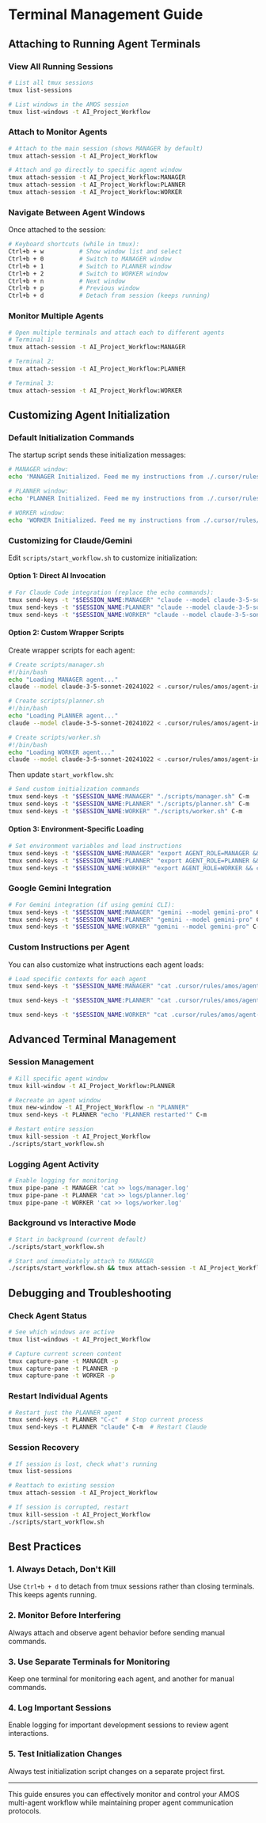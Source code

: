 # Terminal Management Guide

## Attaching to Running Agent Terminals

### View All Running Sessions

```bash
# List all tmux sessions
tmux list-sessions

# List windows in the AMOS session
tmux list-windows -t AI_Project_Workflow
```

### Attach to Monitor Agents

```bash
# Attach to the main session (shows MANAGER by default)
tmux attach-session -t AI_Project_Workflow

# Attach and go directly to specific agent window
tmux attach-session -t AI_Project_Workflow:MANAGER
tmux attach-session -t AI_Project_Workflow:PLANNER
tmux attach-session -t AI_Project_Workflow:WORKER
```

### Navigate Between Agent Windows

Once attached to the session:

```bash
# Keyboard shortcuts (while in tmux):
Ctrl+b + w          # Show window list and select
Ctrl+b + 0          # Switch to MANAGER window
Ctrl+b + 1          # Switch to PLANNER window  
Ctrl+b + 2          # Switch to WORKER window
Ctrl+b + n          # Next window
Ctrl+b + p          # Previous window
Ctrl+b + d          # Detach from session (keeps running)
```

### Monitor Multiple Agents

```bash
# Open multiple terminals and attach each to different agents
# Terminal 1:
tmux attach-session -t AI_Project_Workflow:MANAGER

# Terminal 2:
tmux attach-session -t AI_Project_Workflow:PLANNER

# Terminal 3:
tmux attach-session -t AI_Project_Workflow:WORKER
```

## Customizing Agent Initialization

### Default Initialization Commands

The startup script sends these initialization messages:

```bash
# MANAGER window:
echo 'MANAGER Initialized. Feed me my instructions from ./.cursor/rules/amos/agent-instructions/MANAGER.mdc' && clear

# PLANNER window:
echo 'PLANNER Initialized. Feed me my instructions from ./.cursor/rules/amos/agent-instructions/PLANNER.mdc' && clear

# WORKER window:
echo 'WORKER Initialized. Feed me my instructions from ./.cursor/rules/amos/agent-instructions/WORKER.mdc' && clear
```

### Customizing for Claude/Gemini

Edit `scripts/start_workflow.sh` to customize initialization:

#### Option 1: Direct AI Invocation

```bash
# For Claude Code integration (replace the echo commands):
tmux send-keys -t "$SESSION_NAME:MANAGER" "claude --model claude-3-5-sonnet-20241022" C-m
tmux send-keys -t "$SESSION_NAME:PLANNER" "claude --model claude-3-5-sonnet-20241022" C-m  
tmux send-keys -t "$SESSION_NAME:WORKER" "claude --model claude-3-5-sonnet-20241022" C-m
```

#### Option 2: Custom Wrapper Scripts

Create wrapper scripts for each agent:

```bash
# Create scripts/manager.sh
#!/bin/bash
echo "Loading MANAGER agent..."
claude --model claude-3-5-sonnet-20241022 < .cursor/rules/amos/agent-instructions/MANAGER.mdc

# Create scripts/planner.sh  
#!/bin/bash
echo "Loading PLANNER agent..."
claude --model claude-3-5-sonnet-20241022 < .cursor/rules/amos/agent-instructions/PLANNER.mdc

# Create scripts/worker.sh
#!/bin/bash
echo "Loading WORKER agent..." 
claude --model claude-3-5-sonnet-20241022 < .cursor/rules/amos/agent-instructions/WORKER.mdc
```

Then update `start_workflow.sh`:

```bash
# Send custom initialization commands
tmux send-keys -t "$SESSION_NAME:MANAGER" "./scripts/manager.sh" C-m
tmux send-keys -t "$SESSION_NAME:PLANNER" "./scripts/planner.sh" C-m
tmux send-keys -t "$SESSION_NAME:WORKER" "./scripts/worker.sh" C-m
```

#### Option 3: Environment-Specific Loading

```bash
# Set environment variables and load instructions
tmux send-keys -t "$SESSION_NAME:MANAGER" "export AGENT_ROLE=MANAGER && claude" C-m
tmux send-keys -t "$SESSION_NAME:PLANNER" "export AGENT_ROLE=PLANNER && claude" C-m
tmux send-keys -t "$SESSION_NAME:WORKER" "export AGENT_ROLE=WORKER && claude" C-m
```

### Google Gemini Integration

```bash
# For Gemini integration (if using gemini CLI):
tmux send-keys -t "$SESSION_NAME:MANAGER" "gemini --model gemini-pro" C-m
tmux send-keys -t "$SESSION_NAME:PLANNER" "gemini --model gemini-pro" C-m
tmux send-keys -t "$SESSION_NAME:WORKER" "gemini --model gemini-pro" C-m
```

### Custom Instructions per Agent

You can also customize what instructions each agent loads:

```bash
# Load specific contexts for each agent
tmux send-keys -t "$SESSION_NAME:MANAGER" "cat .cursor/rules/amos/agent-instructions/MANAGER.mdc .cursor/rules/amos/project-data/project_brief.mdc | claude" C-m

tmux send-keys -t "$SESSION_NAME:PLANNER" "cat .cursor/rules/amos/agent-instructions/PLANNER.mdc .cursor/rules/amos/living-docs/tech_stack.mdc | claude" C-m

tmux send-keys -t "$SESSION_NAME:WORKER" "cat .cursor/rules/amos/agent-instructions/WORKER.mdc .cursor/rules/amos/project-data/project_config.mdc | claude" C-m
```

## Advanced Terminal Management

### Session Management

```bash
# Kill specific agent window
tmux kill-window -t AI_Project_Workflow:PLANNER

# Recreate an agent window
tmux new-window -t AI_Project_Workflow -n "PLANNER"
tmux send-keys -t PLANNER "echo 'PLANNER restarted'" C-m

# Restart entire session
tmux kill-session -t AI_Project_Workflow
./scripts/start_workflow.sh
```

### Logging Agent Activity

```bash
# Enable logging for monitoring
tmux pipe-pane -t MANAGER 'cat >> logs/manager.log'
tmux pipe-pane -t PLANNER 'cat >> logs/planner.log' 
tmux pipe-pane -t WORKER 'cat >> logs/worker.log'
```

### Background vs Interactive Mode

```bash
# Start in background (current default)
./scripts/start_workflow.sh

# Start and immediately attach to MANAGER
./scripts/start_workflow.sh && tmux attach-session -t AI_Project_Workflow:MANAGER
```

## Debugging and Troubleshooting

### Check Agent Status

```bash
# See which windows are active
tmux list-windows -t AI_Project_Workflow

# Capture current screen content
tmux capture-pane -t MANAGER -p
tmux capture-pane -t PLANNER -p  
tmux capture-pane -t WORKER -p
```

### Restart Individual Agents

```bash
# Restart just the PLANNER agent
tmux send-keys -t PLANNER "C-c"  # Stop current process
tmux send-keys -t PLANNER "claude" C-m  # Restart Claude
```

### Session Recovery

```bash
# If session is lost, check what's running
tmux list-sessions

# Reattach to existing session
tmux attach-session -t AI_Project_Workflow

# If session is corrupted, restart
tmux kill-session -t AI_Project_Workflow
./scripts/start_workflow.sh
```

## Best Practices

### 1. Always Detach, Don't Kill

Use `Ctrl+b + d` to detach from tmux sessions rather than closing terminals. This keeps agents running.

### 2. Monitor Before Interfering

Always attach and observe agent behavior before sending manual commands.

### 3. Use Separate Terminals for Monitoring

Keep one terminal for monitoring each agent, and another for manual commands.

### 4. Log Important Sessions

Enable logging for important development sessions to review agent interactions.

### 5. Test Initialization Changes

Always test initialization script changes on a separate project first.

---

This guide ensures you can effectively monitor and control your AMOS multi-agent workflow while maintaining proper agent communication protocols.